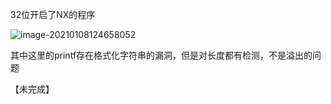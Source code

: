 32位开启了NX的程序

![image-20210108124658052](https://static.hack1s.fun/images/2021/02/06/image-20210108124658052.png)

其中这里的printf存在格式化字符串的漏洞，但是对长度都有检测，不是溢出的问题

【未完成】